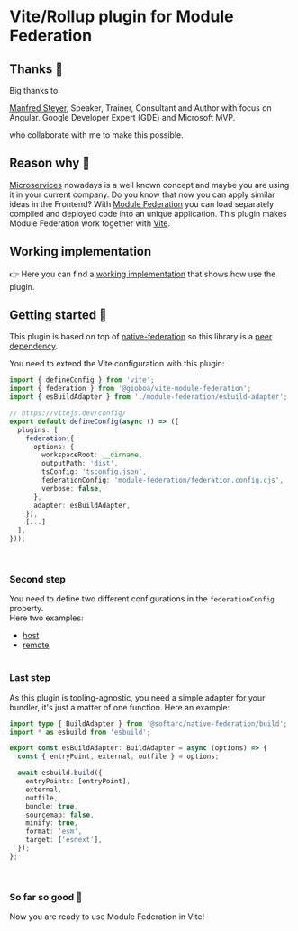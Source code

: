 # Vite/Rollup plugin for Module Federation

## Thanks 🤝

Big thanks to:

[Manfred Steyer](https://twitter.com/manfredsteyer), Speaker, Trainer, Consultant and Author with focus on Angular. Google Developer Expert (GDE) and Microsoft MVP.

who collaborate with me to make this possible.

## Reason why 🤔

[Microservices](https://martinfowler.com/articles/microservices.html) nowadays is a well known concept and maybe you are using it in your current company.
Do you know that now you can apply similar ideas in the Frontend?
With [Module Federation](https://blog.logrocket.com/building-micro-frontends-webpacks-module-federation/#:~:text=Module%20federation%20is%20a%20JavaScript,between%20two%20different%20application%20codebases.) you can load separately compiled and deployed code into an unique application.
This plugin makes Module Federation work together with [Vite](https://vitejs.dev/).

## Working implementation

👉 Here you can find a [working implementation](https://github.com/gioboa/svelte-microfrontend-demo) that shows how use the plugin.

## Getting started 🚀

This plugin is based on top of [native-federation](https://www.npmjs.com/package/@softarc/native-federation) so this library is a [peer dependency](https://docs.npmjs.com/cli/v8/configuring-npm/package-json#peerdependencies).

You need to extend the Vite configuration with this plugin:

```typescript
import { defineConfig } from 'vite';
import { federation } from '@gioboa/vite-module-federation';
import { esBuildAdapter } from './module-federation/esbuild-adapter';

// https://vitejs.dev/config/
export default defineConfig(async () => ({
  plugins: [
    federation({
      options: {
        workspaceRoot: __dirname,
        outputPath: 'dist',
        tsConfig: 'tsconfig.json',
        federationConfig: 'module-federation/federation.config.cjs',
        verbose: false,
      },
      adapter: esBuildAdapter,
    }),
    [...]
  ],
}));
```

<br>

### Second step

You need to define two different configurations in the `federationConfig` property.<br>
Here two examples:

- [host](https://www.npmjs.com/package/@softarc/native-federation#configuring-hosts)
- [remote](https://www.npmjs.com/package/@softarc/native-federation#configuring-remotes)
  <br><br>

### Last step

As this plugin is tooling-agnostic, you need a simple adapter for your bundler, it's just a matter of one function.
Here an example:

```typescript
import type { BuildAdapter } from '@softarc/native-federation/build';
import * as esbuild from 'esbuild';

export const esBuildAdapter: BuildAdapter = async (options) => {
  const { entryPoint, external, outfile } = options;

  await esbuild.build({
    entryPoints: [entryPoint],
    external,
    outfile,
    bundle: true,
    sourcemap: false,
    minify: true,
    format: 'esm',
    target: ['esnext'],
  });
};
```

<br>

### So far so good 🎉

Now you are ready to use Module Federation in Vite!

